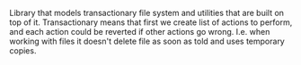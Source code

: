 Library that models transactionary file system and utilities that are built on top of it.
Transactionary means that first we create list of actions to perform, and each action
could be reverted if other actions go wrong. I.e. when working with files it doesn't delete
file as soon as told and uses temporary copies.